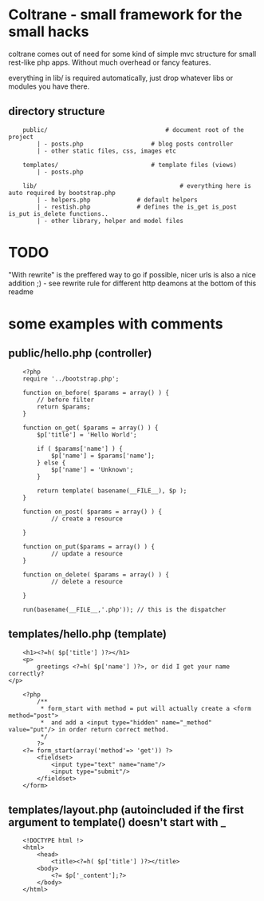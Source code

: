 # Coltrane - small framework for the small hacks

coltrane comes out of need for some kind of simple mvc structure for small rest-like php apps.
Without much overhead or fancy features.

everything in lib/ is required automatically, just drop whatever libs or modules you have there.

## directory structure 

		public/									# document root of the project
			| - posts.php					# blog posts controller
			| -	other static files, css, images etc

		templates/							# template files (views)
			| - posts.php

		lib/										# everything here is auto required by bootstrap.php
			| - helpers.php				# default helpers
			| - restish.php				# defines the is_get is_post is_put is_delete functions..
			| - other library, helper and model files


# TODO
"With rewrite" is the preffered way to go if possible, nicer urls is also a nice addition ;)
	- see rewrite rule for different http deamons at the bottom of this readme


# some examples with comments

## public/hello.php (controller)

		<?php
		require '../bootstrap.php';

		function on_before( $params = array() ) {
			// before filter
			return $params;
		}

		function on_get( $params = array() ) {
			$p['title'] = 'Hello World';

			if ( $params['name'] ) {
				$p['name'] = $params['name'];
			} else {
				$p['name'] = 'Unknown';
			}

			return template( basename(__FILE__), $p );
		}

		function on_post( $params = array() ) {
				// create a resource

		}

		function on_put($params = array() ) {
				// update a resource
		}

		function on_delete( $params = array() ) {
				// delete a resource

		}

		run(basename(__FILE__,'.php')); // this is the dispatcher


## templates/hello.php (template)

		<h1><?=h( $p['title'] )?></h1>
		<p>
			greetings <?=h( $p['name'] )?>, or did I get your name correctly?
    </p>

		<?php
			/**
			 * form_start with method = put will actually create a <form method="post">
			 *	and add a <input type="hidden" name="_method" value="put"/> in order return correct method.
			 */
			?>
		<?= form_start(array('method'=> 'get')) ?>
			<fieldset>
				<input type="text" name="name"/>
				<input type="submit"/>
			</fieldset>
		</form>

## templates/layout.php (autoincluded if the first argument to template() doesn't start with _

		<!DOCTYPE html !>
		<html>
			<head>
				<title><?=h( $p['title'] )?></title>
			<body>
				<?= $p['_content'];?>
			</body>
		</html>
